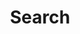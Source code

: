 ---
title: "Search"
layout: "search"
url: "/search"
summary: "search"
placeholder: "..."
draft: true
---